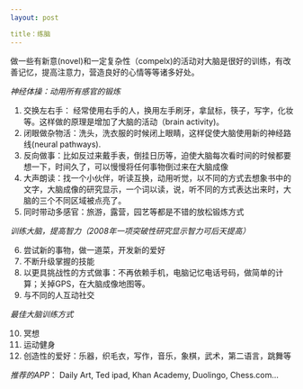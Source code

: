 ```yaml
---
layout: post

title：练脑
---
```


做一些有新意(novel)和一定复杂性（compelx)的活动对大脑是很好的训练，有改善记忆，提高注意力，营造良好的心情等等诸多好处。

*神经体操：动用所有感官的锻炼*

1. 交换左右手： 经常使用右手的人，换用左手刷牙，拿鼠标，筷子，写字，化妆等。这样做的原理是增加了大脑的活动（brain activity)。
2. 闭眼做杂物活：洗头，洗衣服的时候闭上眼睛，这样促使大脑使用新的神经路线(neural pathways).
3. 反向做事：比如反过来戴手表，倒挂日历等，迫使大脑每次看时间的时候都要想一下，时间久了，可以慢慢将任何事物倒过来在大脑成像
4. 大声朗读：找一个小伙伴，听读互换，动用听觉，以不同的方式去想象书中的文字，大脑成像的研究显示，一个词以读，说，听不同的方式表达出来时，大脑的三个不同区域被点亮了。
5. 同时带动多感官：旅游，露营，园艺等都是不错的放松锻炼方式

*训练大脑，提高智力（2008年一项突破性研究显示智力可后天提高）*

6. 尝试新的事物，做一道菜，开发新的爱好
7. 不断升级掌握的技能
8. 以更具挑战性的方式做事：不再依赖手机，电脑记忆电话号码，做简单的计算；关掉GPS，在大脑成像地图等。
9. 与不同的人互动社交

*最佳大脑训练方式*

10. 冥想
11. 运动健身
12. 创造性的爱好：乐器，织毛衣，写作，音乐，象棋，武术，第二语言，跳舞等

*推荐的APP*： Daily Art, Ted ipad, Khan Academy, Duolingo, Chess.com...